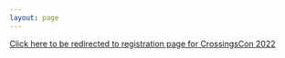 ```yaml
---
layout: page
---
```


<a href="https://register.crossingscon.org" target="_blank">Click here to be redirected to registration page for CrossingsCon 2022</a>
